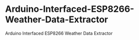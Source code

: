 # Arduino-Interfaced-ESP8266-Weather-Data-Extractor
Arduino Interfaced ESP8266 Weather Data Extractor
